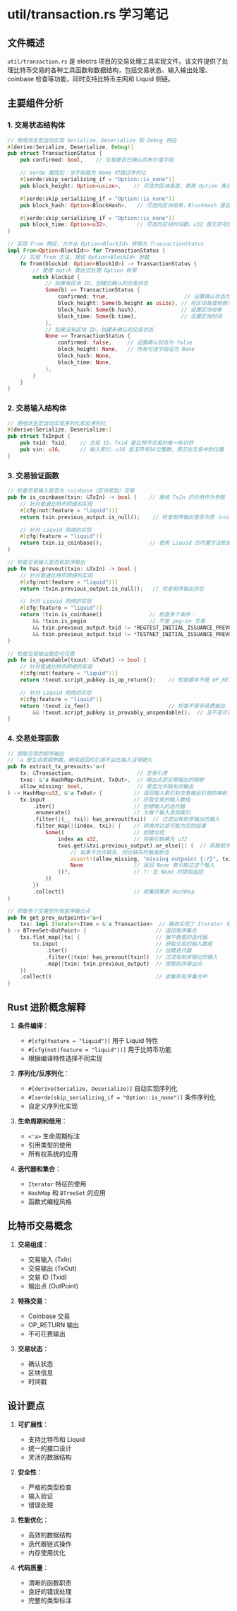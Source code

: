 # util/transaction.rs 学习笔记

## 文件概述
`util/transaction.rs` 是 electrs 项目的交易处理工具实现文件。该文件提供了处理比特币交易的各种工具函数和数据结构，包括交易状态、输入输出处理、coinbase 检查等功能，同时支持比特币主网和 Liquid 侧链。

## 主要组件分析

### 1. 交易状态结构体
```rust
// 使用派生宏自动实现 Serialize、Deserialize 和 Debug 特征
#[derive(Serialize, Deserialize, Debug)]
pub struct TransactionStatus {
    pub confirmed: bool,    // 交易是否已确认的布尔值字段

    // serde 属性宏：当字段值为 None 时跳过序列化
    #[serde(skip_serializing_if = "Option::is_none")]
    pub block_height: Option<usize>,    // 可选的区块高度，使用 Option 表示可能不存在

    #[serde(skip_serializing_if = "Option::is_none")]
    pub block_hash: Option<BlockHash>,   // 可选的区块哈希，BlockHash 是自定义类型

    #[serde(skip_serializing_if = "Option::is_none")]
    pub block_time: Option<u32>,         // 可选的区块时间戳，u32 是无符号32位整数
}

// 实现 From 特征，允许从 Option<BlockId> 转换为 TransactionStatus
impl From<Option<BlockId>> for TransactionStatus {
    // 实现 from 方法，接收 Option<BlockId> 参数
    fn from(blockid: Option<BlockId>) -> TransactionStatus {
        // 使用 match 表达式处理 Option 枚举
        match blockid {
            // 如果有区块 ID，创建已确认的交易状态
            Some(b) => TransactionStatus {
                confirmed: true,                        // 设置确认状态为 true
                block_height: Some(b.height as usize), // 将区块高度转换为 usize 类型
                block_hash: Some(b.hash),              // 设置区块哈希
                block_time: Some(b.time),              // 设置区块时间
            },
            // 如果没有区块 ID，创建未确认的交易状态
            None => TransactionStatus {
                confirmed: false,     // 设置确认状态为 false
                block_height: None,   // 所有可选字段设为 None
                block_hash: None,
                block_time: None,
            },
        }
    }
}
```

### 2. 交易输入结构体
```rust
// 使用派生宏自动实现序列化和反序列化
#[derive(Serialize, Deserialize)]
pub struct TxInput {
    pub txid: Txid,    // 交易 ID，Txid 是比特币交易的唯一标识符
    pub vin: u16,      // 输入索引，u16 是无符号16位整数，表示在交易中的位置
}
```

### 3. 交易验证函数
```rust
// 检查交易输入是否为 coinbase（区块奖励）交易
pub fn is_coinbase(txin: &TxIn) -> bool {    // 接收 TxIn 的引用作为参数
    // 针对普通比特币网络的实现
    #[cfg(not(feature = "liquid"))]
    return txin.previous_output.is_null();    // 检查前序输出是否为空（coinbase 没有前序输出）

    // 针对 Liquid 网络的实现
    #[cfg(feature = "liquid")]
    return txin.is_coinbase();               // 使用 Liquid 的内置方法检查
}

// 检查交易输入是否有前序输出
pub fn has_prevout(txin: &TxIn) -> bool {
    // 针对普通比特币网络的实现
    #[cfg(not(feature = "liquid"))]
    return !txin.previous_output.is_null();   // 检查前序输出非空

    // 针对 Liquid 网络的实现
    #[cfg(feature = "liquid")]
    return !txin.is_coinbase()               // 检查多个条件：
        && !txin.is_pegin                    // 不是 peg-in 交易
        && txin.previous_output.txid != *REGTEST_INITIAL_ISSUANCE_PREVOUT    // 不是回归测试网初始发行
        && txin.previous_output.txid != *TESTNET_INITIAL_ISSUANCE_PREVOUT;   // 不是测试网初始发行
}

// 检查交易输出是否可花费
pub fn is_spendable(txout: &TxOut) -> bool {
    // 针对普通比特币网络的实现
    #[cfg(not(feature = "liquid"))]
    return !txout.script_pubkey.is_op_return();    // 检查脚本不是 OP_RETURN（不可花费的数据输出）

    // 针对 Liquid 网络的实现
    #[cfg(feature = "liquid")]
    return !txout.is_fee()                         // 检查不是手续费输出
        && !txout.script_pubkey.is_provably_unspendable();  // 且不是可证明不可花费的输出
}
```

### 4. 交易处理函数
```rust
// 提取交易的前序输出
// 'a 是生命周期参数，确保返回的引用不会比输入活得更久
pub fn extract_tx_prevouts<'a>(
    tx: &Transaction,                    // 交易引用
    txos: &'a HashMap<OutPoint, TxOut>,  // 输出点到交易输出的映射
    allow_missing: bool,                 // 是否允许缺失的输出
) -> HashMap<u32, &'a TxOut> {          // 返回输入索引到交易输出引用的映射
    tx.input                            // 获取交易的输入数组
        .iter()                         // 创建输入的迭代器
        .enumerate()                    // 为每个输入添加索引
        .filter(|(_, txi)| has_prevout(txi))  // 过滤出有前序输出的输入
        .filter_map(|(index, txi)| {    // 转换并过滤可能为空的结果
            Some((                      // 创建元组
                index as u32,           // 将索引转换为 u32
                txos.get(&txi.previous_output).or_else(|| {  // 获取前序输出
                    // 如果不允许缺失，则在缺失时触发断言
                    assert!(allow_missing, "missing outpoint {:?}", txi.previous_output);
                    None                // 返回 None 表示跳过这个输入
                })?,                    // ?: 在 None 时提前返回
            ))
        })
        .collect()                      // 收集结果到 HashMap
}

// 获取多个交易的所有前序输出点
pub fn get_prev_outpoints<'a>(
    txs: impl Iterator<Item = &'a Transaction>  // 接收实现了 Iterator 特征的参数
) -> BTreeSet<OutPoint> {                      // 返回有序集合
    txs.flat_map(|tx| {                        // 展平嵌套的迭代器
        tx.input                               // 获取交易的输入数组
            .iter()                            // 创建迭代器
            .filter(|txin| has_prevout(txin))  // 过滤有前序输出的输入
            .map(|txin| txin.previous_output)  // 提取前序输出点
    })
    .collect()                                 // 收集到有序集合中
}
```

## Rust 进阶概念解释

1. **条件编译**：
   - `#[cfg(feature = "liquid")]` 用于 Liquid 特性
   - `#[cfg(not(feature = "liquid"))]` 用于比特币功能
   - 根据编译特性选择不同实现

2. **序列化/反序列化**：
   - `#[derive(Serialize, Deserialize)]` 自动实现序列化
   - `#[serde(skip_serializing_if = "Option::is_none")]` 条件序列化
   - 自定义序列化实现

3. **生命周期和借用**：
   - `<'a>` 生命周期标注
   - 引用类型的使用
   - 所有权系统的应用

4. **迭代器和集合**：
   - `Iterator` 特征的使用
   - `HashMap` 和 `BTreeSet` 的应用
   - 函数式编程风格

## 比特币交易概念

1. **交易组成**：
   - 交易输入 (TxIn)
   - 交易输出 (TxOut)
   - 交易 ID (Txid)
   - 输出点 (OutPoint)

2. **特殊交易**：
   - Coinbase 交易
   - OP_RETURN 输出
   - 不可花费输出

3. **交易状态**：
   - 确认状态
   - 区块信息
   - 时间戳

## 设计要点

1. **可扩展性**：
   - 支持比特币和 Liquid
   - 统一的接口设计
   - 灵活的数据结构

2. **安全性**：
   - 严格的类型检查
   - 输入验证
   - 错误处理

3. **性能优化**：
   - 高效的数据结构
   - 迭代器链式操作
   - 内存使用优化

4. **代码质量**：
   - 清晰的函数职责
   - 良好的错误处理
   - 完整的类型标注 